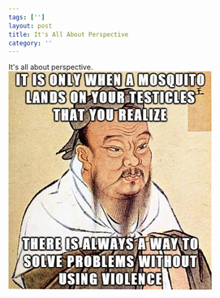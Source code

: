 ```yaml
---
tags: ['']
layout: post
title: It's All About Perspective
category: ''
---
```

It's all about perspective.
![451303254914427_872396309471784](/uploads/2014-12-15-its-all-about-perspective.jpg)
